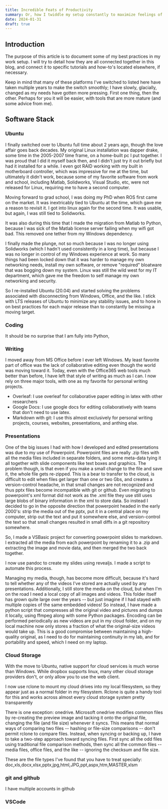 ```yaml
---
title: Incredible Feats of Productivity
summary: Or, how I twiddle my setup constantly to maximize feelings of success
date: 2024-01-31
draft: true
---
```


## Introduction

The purpose of this article is to document some of my best practices in my work setup.  I will try to detail how they are all connected together in this blog, and connect it to specific tutorials and how-to's located elsewhere, if necessary.

Keep in mind that many of these platforms I've switched to listed here have taken multiple years to make the switch smoothly; I have slowly, glacially, changed as my needs have gotten more pressing.  First one thing, then the other.  Perhaps for you it will be easier, with tools that are more mature (and some advice from me).

## Software Stack

### Ubuntu

I finally switched over to Ubuntu full time about 2 years ago, though the love affair goes back decades.  My original Linux installation was dapper drake, some time in the 2005-2007 time frame, on a home-built pc I put together.  I was proud that I did it myself back then, and I didn't just try it out briefly but had it installed for a while.  I even got RAID working with my built in motherboard controller, which was impressive for me at the time, but ultimately it didn't work, because some of my favorite software from work and school, including Matlab, Solidworks, Visual Studio, etc, were not released for Linux, requiring me to have a second computer.

Moving forward to grad school, I was doing my PhD when ROS first came on the market.  It was inextricably tied to Ubuntu at the time, which gave me a reason to revisit it.  I got into linux again for the second time.  It was usable, but again, I was still tied to Solidworks.

It was also during this time that I made the migration from Matlab to Python, because I was sick of the Matlab license server failing when my wifi got bad.  This removed one tether from my Windows dependency.

I finally made the plunge, not so much because I was no longer using Solidworks (which I hadn't used consistently in a long time), but because I was no longer in control of my Windows experience at work.  So many things had been locked down that it was harder to manage my own networking needs, install my own software, or remove "required" bloatware that was bogging down my system.  Linux was still the wild west for my IT department, which gave me the freedom to self manage my own networking and security.

So I re-installed Ubuntu (20.04) and started solving the problems associated with disconnecting from Windows, Office, and the like.  I stick with LTS releases of Ubuntu to minimize any stability issues, and to hone in on best practices for each major release than to constantly be missing a moving target.

### Coding

It should be no surprise that I am fully into Python, 

### Writing

I moved away from MS Office before I ever left Windows.  My least favorite part of office was the lack of collaborative editing even though the world was moving toward it.  Today, even with the Office365 web tools much better than before, I have left that style of writing as much as I can.  I now rely on three major tools, with one as my favorite for personal writing projects.

* Overleaf: I use overleaf for collaborative paper editing in latex with other researchers
* Google Docs: I use google docs for editing collaboratively with teams that don't need to use latex.
* Markdown with git: I use this almost exclusively for personal writing projects, courses, websites, presentations, and anthing else.

### Presentations

One of the big issues I had with how I developed and edited presentations was due to my use of Powerpoint.  Powerpoint files are really .zip files with all the media files included in separate folders, and some meta-data tying it all together with slide components like text boxes and graphics.  The problem though, is that even if you make a small change to the file and save it, the whole file gets re-zipped.  This is a bear to transfer to the cloud, is difficult to edit when files get larger than one or two Gbs, and creates a version-control headache, in that small changes are not recognized and thus pptx files become incompatible with git or github.  Even migrating to powerpoint's xml format did not work as the .xml file they use still uses large blobs of binary information in the xml to store data.  So instead I decided to go in the opposite direction that powerpoint headed in the early 2000's: strip the media out of the pptx, put it in a central place on my computer, strip out the text and put it somewhere else, and version-control the text so that small changes resulted in small diffs in a git repository somewhere.  

So, I made a VSBasic project for converting powerpoint slides to markdown.  I extracted all the media from each powerpoint by renaming it to a .zip and extracting the image and movie data, and then merged the two back together.

I now use pandoc to create my slides using revealjs.  I made a script to automate this process.

Managing my media, though, has become more difficult, because it's hard to tell whether any of the videos I've stored are actually used by any presentations.  Additionally, I still store the media on the cloud, but when I'm on the road I need a local copy of all images and videos.  This folder itself has grown quite large over the years -- but just imagine if I had stayed with multiple copies of the same embedded videos!  So instead, I have made a python script that compresses all the original video and pictures and dumps it locally, using ffmpeg along with some Python packages.  Encoding can be performed periodically as new videos are put in my cloud folder, and on my local machine now only stores a fraction of what the original-size videos would take up.  This is a good compromise between maintaining a high-quality original, as I need to do for maintaining continuity in my lab, and for portability and speed, which I need on my laptop.

### Cloud Storage

With the move to Ubuntu, native support for cloud services is much worse than Windows.  While dropbox supports linux, many other cloud storage providers don't, or only allow you to use the web client.  

I now use rclone to mount my cloud drives into my local filesystem, so they appear just as a normal folder in my filesystem.  Rclone is quite a handy tool for this and works across almost every cloud storage system pretty transparently

There is one exception: onedrive.  Microsoft onedrive modifies common files by re-creating the preview image and tacking it onto the original file, changing the file (and file size) whenever it syncs.  This means that normal ways of comparing two files -- hashing or file-size comparisons -- don't permit rclone to compare files.  Instead, when syncing or backing up, I have to take a two-step approach toward syncing files.  First sync all the odd files using traditional file comparison methods, then sync all the common files -- media files, office files, and the like -- ignoring the checksum and file size.

These are the file types I've found that you have to treat specially: doc,xls,docx,xlsx,pptx,jpg,html,JPG,ppt,aspx,htm,MASTER,xlsm

### git and github

I have multiple accounts in github

### VSCode
